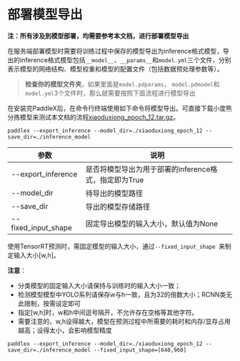 # 部署模型导出

**注：所有涉及到模型部署，均需要参考本文档，进行部署模型导出**  

在服务端部署模型时需要将训练过程中保存的模型导出为inference格式模型，导出的inference格式模型包括`__model__`、`__params__`和`model.yml`三个文件，分别表示模型的网络结构、模型权重和模型的配置文件（包括数据预处理参数等）。

> **检查你的模型文件夹**，如果里面是`model.pdparams`， `model.pdmodel`和`model.yml`3个文件时，那么就需要按照下面流程进行模型导出

在安装完PaddleX后，在命令行终端使用如下命令将模型导出。可直接下载小度熊分拣模型来测试本文档的流程[xiaoduxiong_epoch_12.tar.gz](https://bj.bcebos.com/paddlex/models/xiaoduxiong_epoch_12.tar.gz)。

```
paddlex --export_inference --model_dir=./xiaoduxiong_epoch_12 --save_dir=./inference_model
```

| 参数 | 说明 |
| ---- | ---- |
| --export_inference | 是否将模型导出为用于部署的inference格式，指定即为True |
| --model_dir | 待导出的模型路径 |
| --save_dir | 导出的模型存储路径 |
| --fixed_input_shape | 固定导出模型的输入大小，默认值为None |


使用TensorRT预测时，需固定模型的输入大小，通过`--fixed_input_shape `来制定输入大小[w,h]。

**注意**：
- 分类模型的固定输入大小请保持与训练时的输入大小一致；
- 检测模型模型中YOLO系列请保存w与h一致，且为32的倍数大小；RCNN类无此限制，按需设定即可
- 指定[w,h]时，w和h中间逗号隔开，不允许存在空格等其他字符。
- 需要注意的，w,h设得越大，模型在预测过程中所需要的耗时和内存/显存占用越高；设得太小，会影响模型精度

```
paddlex --export_inference --model_dir=./xiaoduxiong_epoch_12 --save_dir=./inference_model --fixed_input_shape=[640,960]
```
